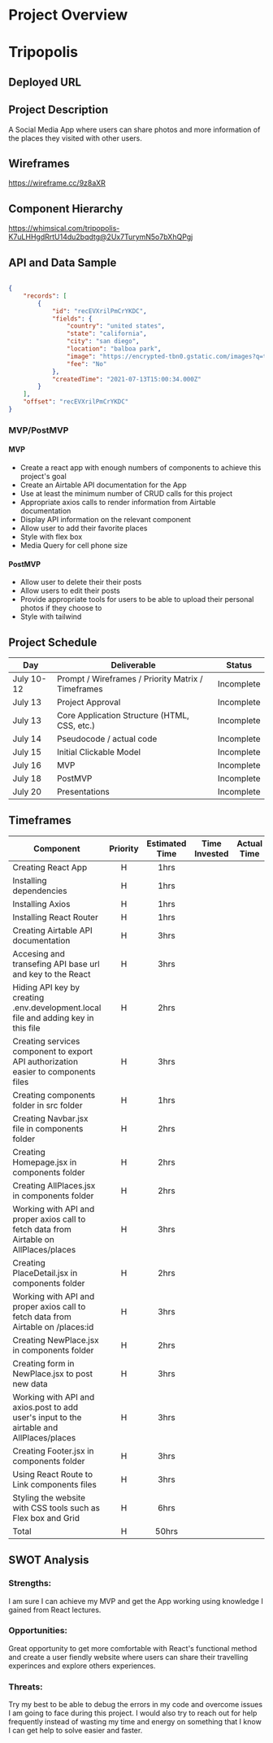 
# Project Overview

# Tripopolis

## Deployed URL

## Project Description
A Social Media App where users can share photos and more information of the places they visited with other users. 



## Wireframes

https://wireframe.cc/9z8aXR

## Component Hierarchy
https://whimsical.com/tripopolis-K7uLHHgdRrtU14du2bqdtg@2Ux7TurymN5o7bXhQPgj

## API and Data Sample

```json

{
    "records": [
        {
            "id": "recEVXrilPmCrYKDC",
            "fields": {
                "country": "united states",
                "state": "california",
                "city": "san diego",
                "location": "balboa park",
                "image": "https://encrypted-tbn0.gstatic.com/images?q=tbn:ANd9GcTzbeq247_lSXhrjxJDwJfnw2qmGn-BMwEMaw&usqp=CAU",
                "fee": "No"
            },
            "createdTime": "2021-07-13T15:00:34.000Z"
        }
    ],
    "offset": "recEVXrilPmCrYKDC"
}
```

### MVP/PostMVP



#### MVP 
- Create a react app with enough numbers of components to achieve this project's goal
- Create an Airtable API documentation for the App
- Use at least the minimum number of CRUD calls for this project
- Appropriate axios calls to render information from Airtable documentation 
- Display API information on the relevant component 
- Allow user to add their favorite places
- Style with flex box
- Media Query for cell phone size

#### PostMVP  

- Allow user to delete their their posts
- Allow users to edit their posts
- Provide appropriate tools for users to be able to upload their personal photos if they choose to
- Style with tailwind

## Project Schedule

|  Day | Deliverable | Status
|---|---| ---|
|July 10-12| Prompt / Wireframes / Priority Matrix / Timeframes | Incomplete
|July 13| Project Approval | Incomplete
|July 13| Core Application Structure (HTML, CSS, etc.) | Incomplete
|July 14| Pseudocode / actual code | Incomplete
|July 15| Initial Clickable Model  | Incomplete
|July 16| MVP | Incomplete
|July 18| PostMVP | Incomplete
|July 20| Presentations | Incomplete

## Timeframes

| Component | Priority | Estimated Time | Time Invested | Actual Time |
| --- | :---: |  :---: | :---: | :---: |
| Creating React App | H | 1hrs|  | |
| Installing dependencies  | H | 1hrs|  |  |
| Installing Axios | H | 1hrs|  |  |
| Installing React Router | H | 1hrs|  |  |
| Creating Airtable API documentation | H |3hrs|  |  |
| Accesing and transefing API base url and key to the React | H | 3hrs |  |  |
| Hiding API key by creating .env.development.local file and adding key in this file | H | 2hrs|  |  |
| Creating services component to export API authorization easier to components files | H | 3hrs|  |  |
| Creating components folder in src folder| H | 1hrs|  |  |
| Creating Navbar.jsx file in components folder | H | 2hrs|  | |
| Creating Homepage.jsx in components folder | H | 2hrs|  | |
| Creating AllPlaces.jsx in components folder | H | 2hrs |  | |
| Working with API and proper axios call to fetch data from Airtable on AllPlaces/places | H | 3hrs|  |  |
| Creating PlaceDetail.jsx in components folder | H | 2hrs|  | |
| Working with API and proper axios call to fetch data from Airtable on /places:id | H | 3hrs|  |  |
| Creating NewPlace.jsx in components folder| H | 2hrs|  | |
| Creating form in NewPlace.jsx to post new data | H | 3hrs |  |  |
| Working with API and axios.post to add user's input to the airtable and AllPlaces/places | H | 3hrs|  |  |
| Creating Footer.jsx in components folder | H | 3hrs |  | |
| Using React Route to Link components files | H | 3hrs|  |  |
| Styling the website with CSS tools such as Flex box and Grid | H | 6hrs|  |  |
| Total | H | 50hrs |  |  |

## SWOT Analysis

### Strengths:
I am sure I can achieve my MVP and get the App working using knowledge I gained from React lectures.

### Opportunities:
Great opportunity to get more comfortable with React's functional method and create a user fiendly website where users can share their travelling experinces and explore others experiences.

### Threats:
 Try my best to be able to debug the errors in my code and overcome issues I am going to face during this project. I would also try to reach out for help frequently instead of wasting my time and energy on something that I know I can get help to solve easier and faster.
